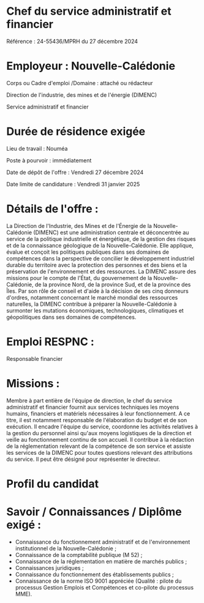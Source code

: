# Chef du service administratif et financier

Référence : 24-55436/MPRH du 27 décembre 2024

# Employeur : Nouvelle-Calédonie

Corps ou Cadre d'emploi /Domaine : attaché ou rédacteur

Direction de l'industrie, des mines et de l'énergie (DIMENC)

Service administratif et financier

# Durée de résidence exigée

Lieu de travail : Nouméa

Poste à pourvoir : immédiatement

Date de dépôt de l'offre : Vendredi 27 décembre 2024

Date limite de candidature : Vendredi 31 janvier 2025

# Détails de l'offre :

La Direction de l'Industrie, des Mines et de l'Énergie de la Nouvelle-Calédonie (DIMENC) est une administration centrale et déconcentrée au service de la politique industrielle et énergétique, de la gestion des risques et de la connaissance géologique de la Nouvelle-Calédonie. Elle applique, évalue et conçoit les politiques publiques dans ses domaines de compétences dans la perspective de concilier le développement industriel durable du territoire avec la protection des personnes et des biens et la préservation de l'environnement et des ressources. La DIMENC assure des missions pour le compte de l'État, du gouvernement de la Nouvelle-Calédonie, de la province Nord, de la province Sud, et de la province des Îles. Par son rôle de conseil et d'aide à la décision de ses cinq donneurs d'ordres, notamment concernant le marché mondial des ressources naturelles, la DIMENC contribue à préparer la Nouvelle-Calédonie à surmonter les mutations économiques, technologiques, climatiques et géopolitiques dans ses domaines de compétences.

# Emploi RESPNC :

Responsable financier

# Missions :

Membre à part entière de l'équipe de direction, le chef du service administratif et financier fournit aux services techniques les moyens humains, financiers et matériels nécessaires à leur fonctionnement. A ce titre, il est notamment responsable de l'élaboration du budget et de son exécution. Il encadre l'équipe du service, coordonne les activités relatives à la gestion du personnel ainsi qu'aux moyens logistiques de la direction et veille au fonctionnement continu de son accueil. Il contribue à la rédaction de la réglementation relevant de la compétence de son service et assiste les services de la DIMENC pour toutes questions relevant des attributions du service. Il peut être désigné pour représenter le directeur.

# Profil du candidat

# Savoir / Connaissances / Diplôme exigé :

- Connaissance du fonctionnement administratif et de l'environnement institutionnel de la Nouvelle-Calédonie ;
- Connaissance de la comptabilité publique (M 52) ;
- Connaissance de la réglementation en matière de marchés publics ;
- Connaissances juridiques ;
- Connaissance du fonctionnement des établissements publics ;
- Connaissance de la norme ISO 9001 appréciée (Qualité : pilote du processus Gestion Emplois et Compétences et co-pilote du processus MME).